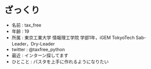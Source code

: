 # ざっくり
- 名前 : tax_free
- 年齢 : 19
- 所属 : 東京工業大学 情報理工学院 学部1年，iGEM TokyoTech Sab-Leader，Dry-Leader
- twitter : @taxfree_python
- 最近 : インターン探してます
- ひとこと : パスタを上手に作れるようになりたい